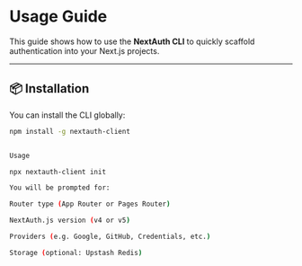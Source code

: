 # Usage Guide

This guide shows how to use the **NextAuth CLI** to quickly scaffold authentication into your Next.js projects.

---

## 📦 Installation

You can install the CLI globally:

```bash
npm install -g nextauth-client


Usage 

npx nextauth-client init

You will be prompted for:

Router type (App Router or Pages Router)

NextAuth.js version (v4 or v5)

Providers (e.g. Google, GitHub, Credentials, etc.)

Storage (optional: Upstash Redis)
